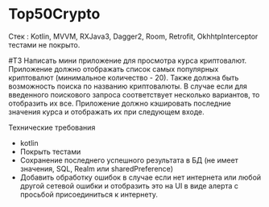 # Top50Crypto
Стек : Kotlin, MVVM, RXJava3, Dagger2, Room, Retrofit, OkhhtpInterceptor
тестами не покрыто.

#ТЗ 
Написать мини приложение для просмотра курса криптовалют. Приложение должно
отображать список самых популярных криптовалют (минимальное количество - 20).
Также должна быть возможность поиска по названию криптовалюты. В случае если для
введенного поискового запроса соответствует несколько вариантов, то отобразить их все.
Приложение должно кэшировать последние значения курса и отображать их при
следующем входе.

Технические требования
* kotlin
* Покрыть тестами
* Сохранение последнего успешного результата в БД (не имеет значения, SQL, Realm или
sharedPreference)
* Добавить обработку ошибок в случае если нет интернета или любой другой сетевой
ошибки и отобразить это на UI в виде алерта с просьбой присоединиться к интернету.
